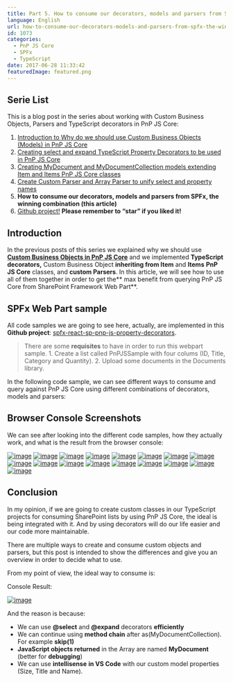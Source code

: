 ```yaml
---
title: Part 5. How to consume our decorators, models and parsers from SPFx, the winning combination
language: English
url: how-to-consume-our-decorators-models-and-parsers-from-spfx-the-winning-combination
id: 1073
categories:
  - PnP JS Core
  - SPFx
  - TypeScript
date: 2017-06-28 11:33:42
featuredImage: featured.png
---
```


## Serie List

This is a blog post in the series about working with Custom Business Objects, Parsers and TypeScript decorators in PnP JS Core:

1. [Introduction to Why do we should use Custom Business Objects (Models) in PnP JS Core](https://blog.josequinto.com/2017/05/19/why-do-we-should-use-custom-business-objects-models-in-pnp-js-core/) 
2. [Creating select and expand TypeScript Property Decorators to be used in PnP JS Core](https://blog.josequinto.com/2017/05/29/creating-select-and-expand-typescript-property-decorators-to-be-used-in-pnp-js-core/)
3. [Creating MyDocument and MyDocumentCollection models extending Item and Items PnP JS Core classes](https://blog.josequinto.com/2017/06/15/creating-mydocument-and-mydocumentcollection-models-extending-item-and-items-pnp-js-core-classes/)  
4. [Create Custom Parser and Array Parser to unify select and property names](https://blog.josequinto.com/2017/06/28/create-custom-parser-and-array-parser-to-generate-query-and-property-names-in-pnp-js-core/)
5. **How to consume our decorators, models and parsers from SPFx, the winning combination (this article)** 
6. [Github project!](https://github.com/jquintozamora/spfx-react-sp-pnp-js-property-decorators) **Please remember to “star” if you liked it!**

## Introduction

In the previous posts of this series we explained why we should use [**Custom Business Objects in PnP JS Core**](https://blog.josequinto.com/2017/05/19/why-do-we-should-use-custom-business-objects-models-in-pnp-js-core/) and we implemented **TypeScript decorators,** Custom Business Object **inheriting from Item** and **Items** **PnP JS Core** classes, and **custom Parsers**. In this article, we will see how to use all of them together in order to get the** max benefit from querying PnP JS Core from SharePoint Framework Web Part**.

## SPFx Web Part sample

All code samples we are going to see here, actually, are implemented in this **Github project**: [spfx-react-sp-pnp-js-property-decorators](https://github.com/jquintozamora/spfx-react-sp-pnp-js-property-decorators "https://github.com/jquintozamora/spfx-react-sp-pnp-js-property-decorators").
> There are some **requisites** to have in order to run this webpart sample. 
> 1\. Create a list called PnPJSSample with four colums (ID, Title, Category and Quantity).
> 2\. Upload some documents in the Documents library.

In the following code sample, we can see different ways to consume and query against PnP JS Core using different combinations of decorators, models and parsers:

<script src="https://gist.github.com/jquintozamora/c5ed551b7e72e8fc31d0dd322a1ad041.js"></script>

## Browser Console Screenshots

We can see after looking into the different code samples, how they actually work, and what is the result from the browser console:

[![image](./image-5.png "image")](./image-5.png)
[![image](./image-6.png "image")](./image-6.png)
[![image](./image-7.png "image")](./image-7.png)
[![image](./image-8.png "image")](./image-8.png)
[![image](./image-9.png "image")](./image-9.png)
[![image](./image-10.png "image")](./image-10.png)
[![image](./image-11.png "image")](./image-11.png)
[![image](./image-12.png "image")](./image-12.png)
[![image](./image-13.png "image")](./image-13.png)
[![image](./image-14.png "image")](./image-14.png)
[![image](./image-15.png "image")](./image-15.png)
[![image](./image-16.png "image")](./image-16.png)
[![image](./image-17.png "image")](./image-17.png)
[![image](./image-18.png "image")](./image-18.png)
[![image](./image-19.png "image")](./image-19.png)
[![image](./image-20.png "image")](./image-20.png)
[![image](./image-21.png "image")](./image-21.png)

## Conclusion
In my opinion, if we are going to create custom classes in our TypeScript projects for consuming SharePoint lists by using PnP JS Core, the ideal is being integrated with it. And by using decorators will do our life easier and our code more maintainable. 

There are multiple ways to create and consume custom objects and parsers, but this post is intended to show the differences and give you an overview in order to decide what to use. 

From my point of view, the ideal way to consume is:

<script src="https://gist.github.com/jquintozamora/c321d9dc77591ed75e259f52c5377fc8.js"></script>

Console Result:

[![image](./image-22.png "image")](./image-22.png)

And the reason is because:

- We can use **@select** and **@expand** decorators **efficiently**
- We can continue using **method chain** after as(MyDocumentCollection). For example **skip(1)**
- **JavaScript objects returned** in the Array are named **MyDocument** (better for **debugging**)
- We can use **intellisense** **in VS Code** with our custom model properties (Size, Title and Name).
